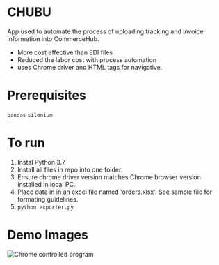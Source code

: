 # CHUBU

App used to automate the process of uploading tracking and invoice information into CommerceHub.
- More cost effective than EDI files 
- Reduced the labor cost with process automation
- uses Chrome driver and HTML tags for navigative. 


# Prerequisites
`pandas` `silenium`


# To run
1. Instal Python 3.7
2. Install all files in repo into one folder. 
3. Ensure chrome driver version matches Chrome browser version installed in local PC. 
4. Place data in in an excel file named 'orders.xlsx'. See sample file for formating guidelines. 
5. `python exporter.py`

# Demo Images
![Chrome controlled program](https://user-images.githubusercontent.com/55643060/150469150-a5dec48f-d519-494d-8677-2ed194c0530e.png)

